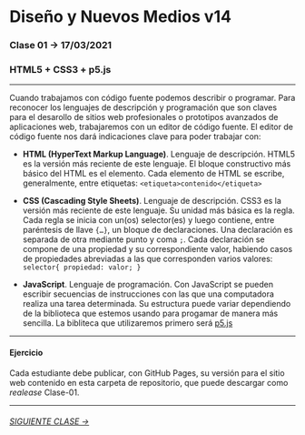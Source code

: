 # Diseño y Nuevos Medios v14

### Clase 01 → 17/03/2021

### HTML5 + CSS3 + p5.js

- - - - - - - - - - - - - - 

Cuando trabajamos con código fuente podemos describir o programar. Para reconocer los lenguajes de descripción y programación que son claves para el desarollo de  sitios web profesionales o prototipos avanzados de aplicaciones web, trabajaremos con un editor de código fuente. El editor de código fuente nos dará indicaciones clave para poder trabajar con:

- **HTML (HyperText Markup Language)**. Lenguaje de descripción. HTML5 es la versión más reciente de este lenguaje. El bloque constructivo más básico del HTML es el elemento. Cada elemento de HTML se escribe, generalmente, entre etiquetas: `<etiqueta>contenido</etiqueta>`

- **CSS (Cascading Style Sheets)**. Lenguaje de descripción. CSS3 es la versión más reciente de este lenguaje. Su unidad más básica es la regla. Cada regla se inicia con un(os) selector(es) y luego contiene, entre paréntesis de llave `{…}`, un bloque de declaraciones. Una declaración es separada de otra mediante punto y coma `;`. Cada declaración se compone de una propiedad y su correspondiente valor, habiendo casos de propiedades abreviadas a las que corresponden varios valores: `selector{ propiedad: valor; }`

- **JavaScript**. Lenguaje de programación. Con JavaScript se pueden escribir secuencias de instrucciones con las que una computadora realiza una tarea determinada. Su estructura puede variar dependiendo de la biblioteca que estemos usando para progamar de manera más sencilla. La bibliteca que utilizaremos primero será [p5.js](https://p5js.org/es/get-started/)

- - - - - - - - - - - - - - 

#### Ejercicio

Cada estudiante debe publicar, con GitHub Pages, su versión para el sitio web contenido en esta carpeta de repositorio, que puede descargar como *realease* Clase-01.

- - - - - - - 

###### [SIGUIENTE CLASE →](https://github.com/profesorfaco/dno037-2021/tree/main/clase-02)
